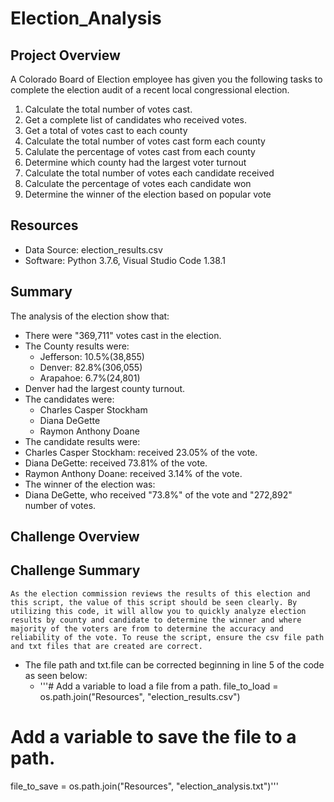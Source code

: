 # Election_Analysis

## Project Overview
A Colorado Board of Election employee has given you the following tasks to complete the election audit of a recent local congressional election.

1. Calculate the total number of votes cast.
2. Get a complete list of candidates who received votes.
3. Get a total of votes cast to each county
4. Calculate the total number of votes cast form each county
5. Calulate the percentage of votes cast from each county
6. Determine which county had the largest voter turnout
7. Calculate the total number of votes each candidate received
8. Calculate the percentage of votes each candidate won
9. Determine the winner of the election based on popular vote

## Resources
- Data Source: election_results.csv
- Software: Python 3.7.6, Visual Studio Code 1.38.1

## Summary
The analysis of the election show that:
- There were "369,711" votes cast in the election.
- The County results were:
  - Jefferson: 10.5%(38,855)
  - Denver: 82.8%(306,055)
  - Arapahoe: 6.7%(24,801)
- Denver had the largest county turnout.
- The candidates were:
  - Charles Casper Stockham
  - Diana DeGette
  - Raymon Anthony Doane
 - The candidate results were:
  - Charles Casper Stockham: received 23.05% of the vote.
  - Diana DeGette: received 73.81% of the vote.
  - Raymon Anthony Doane: received 3.14% of the vote.
 - The winner of the election was:
  - Diana DeGette, who received "73.8%" of the vote and "272,892" number of votes.
  
 ## Challenge Overview
 
 ## Challenge Summary
    As the election commission reviews the results of this election and this script, the value of this script should be seen clearly. By utilizing this code, it will allow you to quickly analyze election results by county and candidate to determine the winner and where majority of the voters are from to determine the accuracy and reliability of the vote. To reuse the script, ensure the csv file path and txt files that are created are correct.
- The file path and txt.file can be corrected beginning in line 5 of the code as seen below:
  -   '''# Add a variable to load a file from a path.
file_to_load = os.path.join("Resources", "election_results.csv")
# Add a variable to save the file to a path.
file_to_save = os.path.join("Resources", "election_analysis.txt")'''


